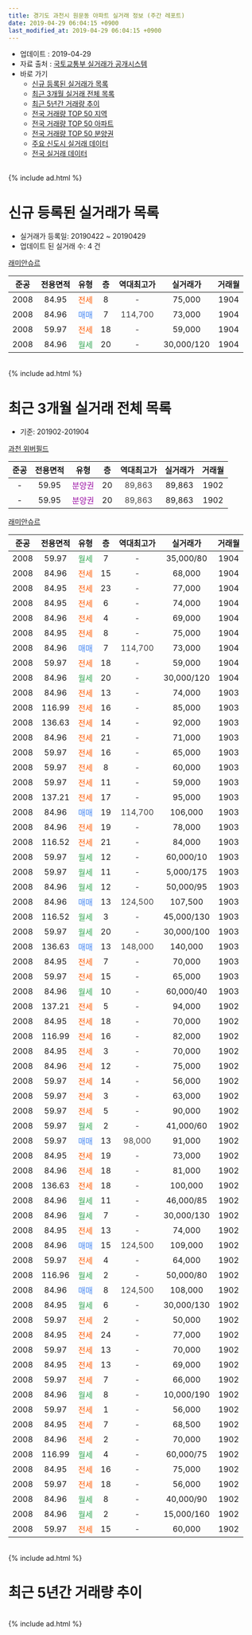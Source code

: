 ```yaml
---
title: 경기도 과천시 원문동 아파트 실거래 정보 (주간 레포트)
date: 2019-04-29 06:04:15 +0900
last_modified_at: 2019-04-29 06:04:15 +0900
---
```


* 업데이트 : 2019-04-29
* 자료 출처 : [국토교통부 실거래가 공개시스템](http://rt.molit.go.kr)
* 바로 가기
    * [신규 등록된 실거래가 목록](#신규-등록된-실거래가-목록)
    * [최근 3개월 실거래 전체 목록](#최근-3개월-실거래-전체-목록)
    * [최근 5년간 거래량 추이](#최근-5년간-거래량-추이)
    * [전국 거래량 TOP 50 지역](https://inasie.github.io/apt-trade-info/최근-3개월-전국에서-가장-거래가-많이-발생한-지역)
    * [전국 거래량 TOP 50 아파트](https://inasie.github.io/apt-trade-info/최근-3개월-전국에서-가장-거래가-많이-발생한-아파트)
    * [전국 거래량 TOP 50 분양권](https://inasie.github.io/apt-trade-info/최근-3개월-전국에서-가장-거래가-많이-발생한-분양권)
    * [주요 신도시 실거래 데이터](https://inasie.github.io/apt-trade-info/주요-신도시)
    * [전국 실거래 데이터](https://inasie.github.io/apt-trade-info/전국)
<br>
{% include ad.html %}
<br>

# 신규 등록된 실거래가 목록
* 실거래가 등록일: 20190422 ~ 20190429
* 업데이트 된 실거래 수: 4 건


[래미안슈르](https://search.naver.com/search.naver?query=%EA%B2%BD%EA%B8%B0%EB%8F%84+%EA%B3%BC%EC%B2%9C%EC%8B%9C+%EC%9B%90%EB%AC%B8%EB%8F%99+%EB%9E%98%EB%AF%B8%EC%95%88%EC%8A%88%EB%A5%B4)

|준공|전용면적|유형|층|역대최고가|실거래가|거래월|
|:---:|:---:|:---:|:---:|:---:|:---:|:---:|
|2008|84.95|<span style="color:#ff5a00">전세</span>|8|<span style="color:#444444">-</span>|75,000|1904|
|2008|84.96|<span style="color:#4285f3">매매</span>|7|<span style="color:#444444">114,700</span>|73,000|1904|
|2008|59.97|<span style="color:#ff5a00">전세</span>|18|<span style="color:#444444">-</span>|59,000|1904|
|2008|84.96|<span style="color:#34a853">월세</span>|20|<span style="color:#444444">-</span>|30,000/120|1904|


<br>
{% include ad.html %}
<br>

# 최근 3개월 실거래 전체 목록
* 기준: 201902-201904


[과천 위버필드](https://search.naver.com/search.naver?query=%EA%B2%BD%EA%B8%B0%EB%8F%84+%EA%B3%BC%EC%B2%9C%EC%8B%9C+%EC%9B%90%EB%AC%B8%EB%8F%99+%EA%B3%BC%EC%B2%9C+%EC%9C%84%EB%B2%84%ED%95%84%EB%93%9C)

|준공|전용면적|유형|층|역대최고가|실거래가|거래월|
|:---:|:---:|:---:|:---:|:---:|:---:|:---:|
|-|59.95|<span style="color:#9C11A5">분양권</span>|20|<span style="color:#444444">89,863</span>|89,863|1902|
|-|59.95|<span style="color:#9C11A5">분양권</span>|20|<span style="color:#444444">89,863</span>|89,863|1902|

[래미안슈르](https://search.naver.com/search.naver?query=%EA%B2%BD%EA%B8%B0%EB%8F%84+%EA%B3%BC%EC%B2%9C%EC%8B%9C+%EC%9B%90%EB%AC%B8%EB%8F%99+%EB%9E%98%EB%AF%B8%EC%95%88%EC%8A%88%EB%A5%B4)

|준공|전용면적|유형|층|역대최고가|실거래가|거래월|
|:---:|:---:|:---:|:---:|:---:|:---:|:---:|
|2008|59.97|<span style="color:#34a853">월세</span>|7|<span style="color:#444444">-</span>|35,000/80|1904|
|2008|84.96|<span style="color:#ff5a00">전세</span>|15|<span style="color:#444444">-</span>|68,000|1904|
|2008|84.95|<span style="color:#ff5a00">전세</span>|23|<span style="color:#444444">-</span>|77,000|1904|
|2008|84.95|<span style="color:#ff5a00">전세</span>|6|<span style="color:#444444">-</span>|74,000|1904|
|2008|84.96|<span style="color:#ff5a00">전세</span>|4|<span style="color:#444444">-</span>|69,000|1904|
|2008|84.95|<span style="color:#ff5a00">전세</span>|8|<span style="color:#444444">-</span>|75,000|1904|
|2008|84.96|<span style="color:#4285f3">매매</span>|7|<span style="color:#444444">114,700</span>|73,000|1904|
|2008|59.97|<span style="color:#ff5a00">전세</span>|18|<span style="color:#444444">-</span>|59,000|1904|
|2008|84.96|<span style="color:#34a853">월세</span>|20|<span style="color:#444444">-</span>|30,000/120|1904|
|2008|84.96|<span style="color:#ff5a00">전세</span>|13|<span style="color:#444444">-</span>|74,000|1903|
|2008|116.99|<span style="color:#ff5a00">전세</span>|16|<span style="color:#444444">-</span>|85,000|1903|
|2008|136.63|<span style="color:#ff5a00">전세</span>|14|<span style="color:#444444">-</span>|92,000|1903|
|2008|84.96|<span style="color:#ff5a00">전세</span>|21|<span style="color:#444444">-</span>|71,000|1903|
|2008|59.97|<span style="color:#ff5a00">전세</span>|16|<span style="color:#444444">-</span>|65,000|1903|
|2008|59.97|<span style="color:#ff5a00">전세</span>|8|<span style="color:#444444">-</span>|60,000|1903|
|2008|59.97|<span style="color:#ff5a00">전세</span>|11|<span style="color:#444444">-</span>|59,000|1903|
|2008|137.21|<span style="color:#ff5a00">전세</span>|17|<span style="color:#444444">-</span>|95,000|1903|
|2008|84.96|<span style="color:#4285f3">매매</span>|19|<span style="color:#444444">114,700</span>|106,000|1903|
|2008|84.96|<span style="color:#ff5a00">전세</span>|19|<span style="color:#444444">-</span>|78,000|1903|
|2008|116.52|<span style="color:#ff5a00">전세</span>|21|<span style="color:#444444">-</span>|84,000|1903|
|2008|59.97|<span style="color:#34a853">월세</span>|12|<span style="color:#444444">-</span>|60,000/10|1903|
|2008|59.97|<span style="color:#34a853">월세</span>|11|<span style="color:#444444">-</span>|5,000/175|1903|
|2008|84.96|<span style="color:#34a853">월세</span>|12|<span style="color:#444444">-</span>|50,000/95|1903|
|2008|84.96|<span style="color:#4285f3">매매</span>|13|<span style="color:#444444">124,500</span>|107,500|1903|
|2008|116.52|<span style="color:#34a853">월세</span>|3|<span style="color:#444444">-</span>|45,000/130|1903|
|2008|59.97|<span style="color:#34a853">월세</span>|20|<span style="color:#444444">-</span>|30,000/100|1903|
|2008|136.63|<span style="color:#4285f3">매매</span>|13|<span style="color:#444444">148,000</span>|140,000|1903|
|2008|84.95|<span style="color:#ff5a00">전세</span>|7|<span style="color:#444444">-</span>|70,000|1903|
|2008|59.97|<span style="color:#ff5a00">전세</span>|15|<span style="color:#444444">-</span>|65,000|1903|
|2008|84.96|<span style="color:#34a853">월세</span>|10|<span style="color:#444444">-</span>|60,000/40|1903|
|2008|137.21|<span style="color:#ff5a00">전세</span>|5|<span style="color:#444444">-</span>|94,000|1902|
|2008|84.95|<span style="color:#ff5a00">전세</span>|18|<span style="color:#444444">-</span>|70,000|1902|
|2008|116.99|<span style="color:#ff5a00">전세</span>|16|<span style="color:#444444">-</span>|82,000|1902|
|2008|84.95|<span style="color:#ff5a00">전세</span>|3|<span style="color:#444444">-</span>|70,000|1902|
|2008|84.96|<span style="color:#ff5a00">전세</span>|12|<span style="color:#444444">-</span>|75,000|1902|
|2008|59.97|<span style="color:#ff5a00">전세</span>|14|<span style="color:#444444">-</span>|56,000|1902|
|2008|59.97|<span style="color:#ff5a00">전세</span>|3|<span style="color:#444444">-</span>|63,000|1902|
|2008|59.97|<span style="color:#ff5a00">전세</span>|5|<span style="color:#444444">-</span>|90,000|1902|
|2008|59.97|<span style="color:#34a853">월세</span>|2|<span style="color:#444444">-</span>|41,000/60|1902|
|2008|59.97|<span style="color:#4285f3">매매</span>|13|<span style="color:#444444">98,000</span>|91,000|1902|
|2008|84.95|<span style="color:#ff5a00">전세</span>|19|<span style="color:#444444">-</span>|73,000|1902|
|2008|84.96|<span style="color:#ff5a00">전세</span>|18|<span style="color:#444444">-</span>|81,000|1902|
|2008|136.63|<span style="color:#ff5a00">전세</span>|18|<span style="color:#444444">-</span>|100,000|1902|
|2008|84.96|<span style="color:#34a853">월세</span>|11|<span style="color:#444444">-</span>|46,000/85|1902|
|2008|84.96|<span style="color:#34a853">월세</span>|7|<span style="color:#444444">-</span>|30,000/130|1902|
|2008|84.95|<span style="color:#ff5a00">전세</span>|13|<span style="color:#444444">-</span>|74,000|1902|
|2008|84.96|<span style="color:#4285f3">매매</span>|15|<span style="color:#444444">124,500</span>|109,000|1902|
|2008|59.97|<span style="color:#ff5a00">전세</span>|4|<span style="color:#444444">-</span>|64,000|1902|
|2008|116.96|<span style="color:#34a853">월세</span>|2|<span style="color:#444444">-</span>|50,000/80|1902|
|2008|84.96|<span style="color:#4285f3">매매</span>|8|<span style="color:#444444">124,500</span>|108,000|1902|
|2008|84.95|<span style="color:#34a853">월세</span>|6|<span style="color:#444444">-</span>|30,000/130|1902|
|2008|59.97|<span style="color:#ff5a00">전세</span>|2|<span style="color:#444444">-</span>|50,000|1902|
|2008|84.95|<span style="color:#ff5a00">전세</span>|24|<span style="color:#444444">-</span>|77,000|1902|
|2008|59.97|<span style="color:#ff5a00">전세</span>|13|<span style="color:#444444">-</span>|70,000|1902|
|2008|84.95|<span style="color:#ff5a00">전세</span>|13|<span style="color:#444444">-</span>|69,000|1902|
|2008|59.97|<span style="color:#ff5a00">전세</span>|7|<span style="color:#444444">-</span>|66,000|1902|
|2008|84.96|<span style="color:#34a853">월세</span>|8|<span style="color:#444444">-</span>|10,000/190|1902|
|2008|59.97|<span style="color:#ff5a00">전세</span>|1|<span style="color:#444444">-</span>|56,000|1902|
|2008|84.95|<span style="color:#ff5a00">전세</span>|7|<span style="color:#444444">-</span>|68,500|1902|
|2008|84.96|<span style="color:#ff5a00">전세</span>|2|<span style="color:#444444">-</span>|70,000|1902|
|2008|116.99|<span style="color:#34a853">월세</span>|4|<span style="color:#444444">-</span>|60,000/75|1902|
|2008|84.95|<span style="color:#ff5a00">전세</span>|16|<span style="color:#444444">-</span>|75,000|1902|
|2008|59.97|<span style="color:#ff5a00">전세</span>|18|<span style="color:#444444">-</span>|56,000|1902|
|2008|84.96|<span style="color:#34a853">월세</span>|8|<span style="color:#444444">-</span>|40,000/90|1902|
|2008|84.96|<span style="color:#34a853">월세</span>|2|<span style="color:#444444">-</span>|15,000/160|1902|
|2008|59.97|<span style="color:#ff5a00">전세</span>|15|<span style="color:#444444">-</span>|60,000|1902|


<br>
{% include ad.html %}
<br>

# 최근 5년간 거래량 추이


<div style="width:100%;">
    <canvas id="deal_progress" height="200"></canvas>
</div>

<script>
new Chart(document.getElementById("deal_progress"), {
    type: 'line',
    data: {
        labels: ['201404','201405','201406','201407','201408','201409','201410','201411','201412','201501','201502','201503','201504','201505','201506','201507','201508','201509','201510','201511','201512','201601','201602','201603','201604','201605','201606','201607','201608','201609','201610','201611','201612','201701','201702','201703','201704','201705','201706','201707','201708','201709','201710','201711','201712','201801','201802','201803','201804','201805','201806','201807','201808','201809','201810','201811','201812','201901','201902','201903','201904'],
        datasets: [{
            label: '매매',
            pointRadius: 1,
            data: [2, 9, 13, 16, 25, 27, 15, 12, 17, 29, 23, 33, 35, 24, 43, 35, 24, 32, 33, 19, 8, 7, 20, 34, 68, 67, 49, 27, 29, 35, 56, 16, 13, 8, 28, 29, 25, 32, 29, 68, 13, 19, 23, 39, 64, 63, 15, 13, 5, 7, 1, 12, 61, 11, 4, 6, 2, 3, 5, 3, 1],
            borderColor: "rgba(255, 201, 14, 1)",
            backgroundColor: "rgba(255, 201, 14, 0.5)",
            fill: false,
            lineTension: 0
        },{
            label: '전월세',
            pointRadius: 1,
            data: [44, 53, 55, 83, 68, 89, 89, 86, 86, 70, 64, 51, 36, 43, 40, 35, 26, 35, 24, 21, 37, 49, 56, 47, 35, 40, 41, 47, 53, 65, 67, 43, 46, 33, 24, 34, 19, 20, 35, 29, 26, 28, 29, 32, 38, 38, 39, 46, 32, 31, 27, 36, 42, 54, 54, 51, 53, 38, 33, 18, 8],
            borderColor: "rgba(0, 141, 185, 1)",
            backgroundColor: "rgba(0, 141, 185, 0.5)",
            fill: false,
            lineTension: 0
        }
        ]
    },
    options: {
        responsive: true,
        title: {
            display: false
        },
        tooltips: {
            mode: 'index',
            intersect: false
        },
        hover: {
            mode: 'nearest',
            intersect: true
        },
        scales: {
            xAxes: [{
                display: true,
                scaleLabel: {
                    display: true,
                    labelString: '년/월'
                }
            }],
            yAxes: [{
                display: true,
                ticks: {
                    suggestedMin: 0,
                },
                scaleLabel: {
                    display: true,
                    labelString: '실거래 수'
                }
            }]
        }
    }
});

</script>


<br>
{% include ad.html %}
<br>

